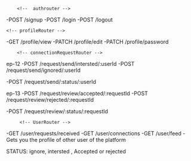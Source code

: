 <!-- Tech Tinder APIs -->


        <!--  authrouter -->

-POST /signup
-POST /login
-POST /logout




    <!-- profileRouter -->

-GET /profile/view
-PATCH /profile/edit
-PATCH /profile/password



        <!-- connectionRequestRouter -->
ep-12
-POST /request/send/intersted/:userId
-POST /request/send/ignored/:userId

-POST /request/send/:status/:userId


ep-13
-POST /request/review/accepted/:requestId
-POST /request/review/rejected/:requestId

-POST /request/review/:status/:requestId

         <!-- UserRouter -->
         
-GET /user/requests/received
-GET /user/connections
-GET /user/feed - Gets you the profile of other user of the platform



STATUS: ignore, intersted , Accepted or rejected




